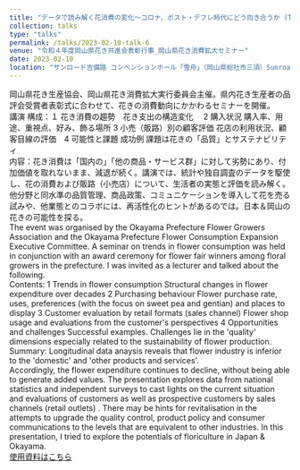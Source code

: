 ```yaml
---
title: "データで読み解く花消費の変化～コロナ、ポスト・デフレ時代にどう向き合うか (The changing phase of flower consumption seen through the time-series data - how to face the post-corona post-deflation era)"
collection: talks
type: "talks"
permalink: /talks/2023-02-10-talk-6
venue: "令和４年度岡山県花き共進会表彰行事_岡山県花き消費拡大セミナー"
date: 2023-02-10
location: "サンロード吉備路 コンベンションホール「雪舟」（岡山県総社市三須）Sunroad Kibiji, Sojya, Okayama pref, Japan"
---
```


岡山県花き生産協会、岡山県花き消費拡大実行委員会主催。県内花き生産者の品評会受賞者表彰式に合わせて、花きの消費動向にかかわるセミナーを開催。  
講演 構成：１ 花き消費の趨勢　花き支出の構造変化 　2 購入状況  購入率、用途、重視点、好み、飾る場所 3  小売（販路）別の顧客評価  花店の利用状況、顧客目線の評価　4 可能性と課題 成功例  課題は花きの「品質」とサステナビリティ  
内容：花き消費は「国内の」「他の商品・サービス群」に対して劣勢にあり、付加価値を取れないまま、減退が続く。講演では、統計や独自調査のデータを駆使し、花の消費および販路（小売店）について、生活者の実態と評価を読み解く。他分野と同水準の品質管理、商品政策、コミュニケーションを導入して花を売る試みや、他業態とのコラボには、再活性化のヒントがあるのでは。日本＆岡山の花きの可能性を探る。  
The event was organised by the Okayama Prefecture Flower Growers Association and the Okayama Prefecture Flower Consumption Expansion Executive Committee. A seminar on trends in flower consumption was held in conjunction with an award ceremony for flower fair winners among floral growers in the prefecture. I was invited as a lecturer and talked about the following.  
Contents: 1 Trends in flower consumption  Structural changes in flower expenditure over decades   2 Purchasing behaviour  Flower purchase rate, uses, preferences (with the focus on sweet pea and gentian) and places to display    3 Customer evaluation by retail formats (sales channel)   Flower shop usage and evaluations from the customer's perspectives   4 Opportunities and challenges   Successful examples. Challenges lie in the 'quality' dimensions especially related to the sustainability of flower production.  
Summary: Longitudinal data anaysis reveals that flower industry is inferior to the 'domestic' and 'other products and services'.  
Accordingly, the flower expenditure continues to decline, without being able to generate added values.  The presentation explores data from national statistics and independent surveys to cast lights on the current situation and evaluations of customers as well as prospective customers by sales channels (retail outlets) . There may be hints for revitalisation in the attempts to upgrade the quality control, product policy and consumer communications to the levels that are equivalent to other industries.  In this presentation, I tried to explore the potentials of floriculture in Japan & Okayama.  
[使用資料はこちら](http://dx.doi.org/10.13140/RG.2.2.16282.31689)  

